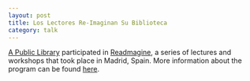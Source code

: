 ```yaml
---
layout: post
title: Los Lectores Re-Imaginan Su Biblioteca
category: talk
---
```


[A Public Library](http://apubliclibrary.org) participated in [Readmagine](http://readmagine.org/), a series of lectures and workshops that took place in Madrid, Spain. More information about the program can be found [here](http://readmagine.org/miercoles-8-de-junio/).